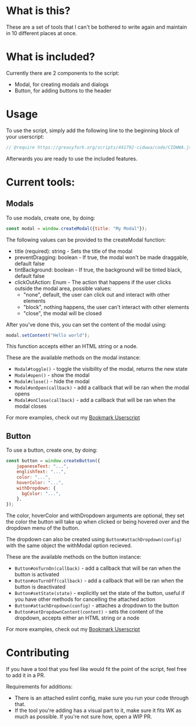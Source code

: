# What is this?

These are a set of tools that I can't be bothered to write again and maintain
in 10 different places at once.

# What is included?

Currently there are 2 components to the script:

- Modal, for creating modals and dialogs
- Button, for adding buttons to the header

# Usage

To use the script, simply add the following line to the beginning block of your
userscript:

```js
// @require https://greasyfork.org/scripts/441792-cidwwa/code/CIDWWA.js?version=1032310
```

Afterwards you are ready to use the included features.

# Current tools:

## Modals

To use modals, create one, by doing:

```js
const modal = window.createModal({title: "My Modal"});
```

The following values can be provided to the createModal function:

- title (required): string - Sets the title of the modal
- preventDragging: boolean - If true, the modal won't be made draggable, default
  false
- tintBackground: boolean - If true, the background will be tinted black,
  default false
- clickOutAction: Enum - The action that happens if the user clicks outside the
  modal area, possible values:
    - "none", default, the user can click out and interact with other elements
    - "block", nothing happens, the user can't interact with other elements
    - "close", the modal will be closed

After you've done this, you can set the content of the modal using:

```js
modal.setContent("Hello world");
```

This function accepts either an HTML string or a node.

These are the available methods on the modal instance:

- `Modal#toggle()` - toggle the visibility of the modal, returns the new state
- `Modal#open()` - show the modal
- `Modal#close()` - hide the modal
- `Modal#onOpen(callback)` - add a callback that will be ran when the modal
  opens
- `Modal#onClose(callback)` - add a callback that will be ran when the modal
  closes

For more examples, check out my [Bookmark
Userscript](https://greasyfork.org/scripts/441006-wk-extra-study-mover/code)

## Button

To use a button, create one, by doing:

```js
const button = window.createButton({
    japaneseText: "...",
    englishText: "...",
    color: "...",
    hoverColor: "...",
    withDropdown: {
      bgColor: "...",
    },
});
```

The color, hoverColor and withDropdown arguments are optional, they set the color the button
will take up when clicked or being hovered over and the dropdown menu of the
button.

The dropdown can also be created using `Button#attachDropdown(config)` with the
same object the withModal option recieved.

These are the available methods on the button instance:

- `Button#onTurnOn(callback)` - add a callback that will be ran when the button is
  activated
- `Button#onTurnOff(callback)` - add a callback that will be ran when the button is
  deactivated
- `Button#setState(state)` - explicitly set the state of the button, useful if
  you have other methods for cancelling the attached action
- `Button#attachDropdown(config)` - attaches a dropdown to the button
- `Button#setDropdownContent(content)` - sets the content of the dropdown,
  accepts either an HTML string or a node

For more examples, check out my [Bookmark
Userscript](https://greasyfork.org/scripts/441006-wk-extra-study-mover/code)

# Contributing

If you have a tool that you feel like would fit the point of the script, feel
free to add it in a PR.

Requirements for additions:

- There is an attached eslint config, make sure you run your code through that.
- If the tool you're adding has a visual part to it, make sure it fits WK as
  much as possible. If you're not sure how, open a WIP PR.
